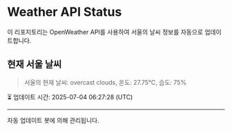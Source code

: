 
# Weather API Status

이 리포지토리는 OpenWeather API를 사용하여 서울의 날씨 정보를 자동으로 업데이트합니다.

## 현재 서울 날씨
> 서울의 현재 날씨: overcast clouds, 온도: 27.75°C, 습도: 75%

⏳ 업데이트 시간: 2025-07-04 06:27:28 (UTC)

---
자동 업데이트 봇에 의해 관리됩니다.
